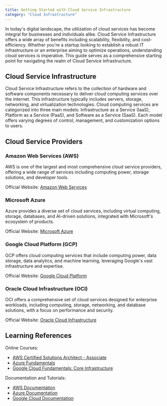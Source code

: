 ```yaml
---
title: Getting Started with Cloud Service Infrastructure
category: "Cloud Infrastructure"
---
```


In today's digital landscape, the utilization of cloud services has become integral for businesses and individuals alike. Cloud Service Infrastructure offers a wide array of benefits including scalability, flexibility, and cost-efficiency. Whether you're a startup looking to establish a robust IT infrastructure or an enterprise aiming to optimize operations, understanding cloud services is imperative. This guide serves as a comprehensive starting point for navigating the realm of Cloud Service Infrastructure.

## Cloud Service Infrastructure

Cloud Service Infrastructure refers to the collection of hardware and software components necessary to deliver cloud computing services over the internet. This infrastructure typically includes servers, storage, networking, and virtualization technologies. Cloud computing services are categorized into three main models: Infrastructure as a Service (IaaS), Platform as a Service (PaaS), and Software as a Service (SaaS). Each model offers varying degrees of control, management, and customization options to users.

## Cloud Service Providers

### Amazon Web Services (AWS)
AWS is one of the largest and most comprehensive cloud service providers, offering a wide range of services including computing power, storage solutions, and developer tools.

Official Website: [Amazon Web Services](https://aws.amazon.com/)

### Microsoft Azure
Azure provides a diverse set of cloud services, including virtual computing, storage, databases, and AI-driven solutions, integrated with Microsoft's ecosystem of products.

Official Website: [Microsoft Azure](https://azure.microsoft.com/)

### Google Cloud Platform (GCP)
GCP offers cloud computing services that include computing power, data storage, data analytics, and machine learning, leveraging Google's vast infrastructure and expertise.

Official Website: [Google Cloud Platform](https://cloud.google.com/)

### Oracle Cloud Infrastructure (OCI)
OCI offers a comprehensive set of cloud services designed for enterprise workloads, including computing, storage, networking, and database solutions, with a focus on performance and security.

Official Website: [Oracle Cloud Infrastructure](https://www.oracle.com/cloud/)

## Learning References

Online Courses:
- [AWS Certified Solutions Architect - Associate](https://aws.amazon.com/certification/certified-solutions-architect-associate/)
- [Azure Fundamentals](https://docs.microsoft.com/en-us/learn/paths/azure-fundamentals/)
- [Google Cloud Fundamentals: Core Infrastructure](https://www.coursera.org/learn/gcp-fundamentals)

Documentation and Tutorials:
- [AWS Documentation](https://docs.aws.amazon.com/)
- [Azure Documentation](https://docs.microsoft.com/en-us/azure/)
- [Google Cloud Documentation](https://cloud.google.com/docs/)